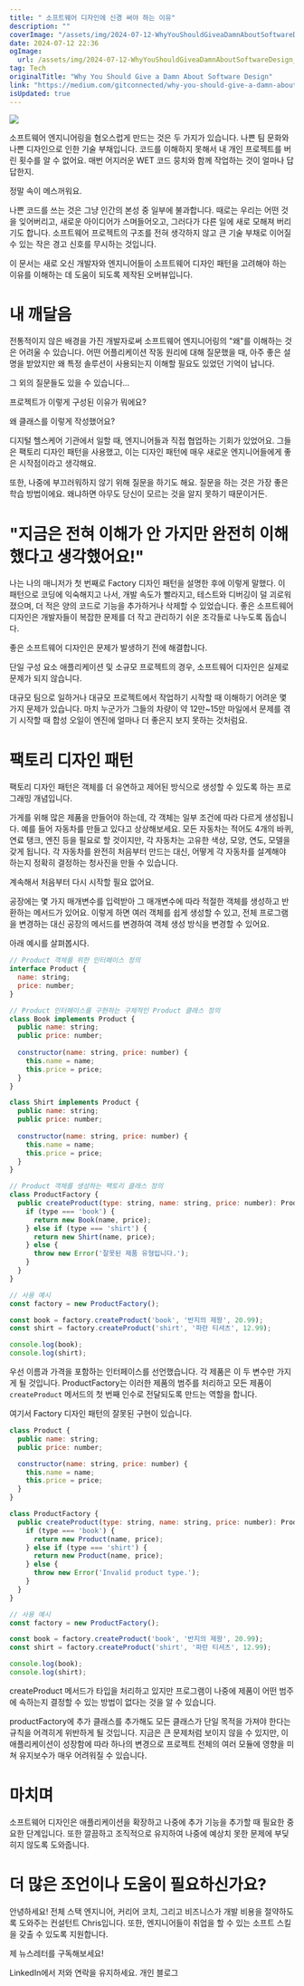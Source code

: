 ```yaml
---
title: " 소프트웨어 디자인에 신경 써야 하는 이유"
description: ""
coverImage: "/assets/img/2024-07-12-WhyYouShouldGiveaDamnAboutSoftwareDesign_0.png"
date: 2024-07-12 22:36
ogImage: 
  url: /assets/img/2024-07-12-WhyYouShouldGiveaDamnAboutSoftwareDesign_0.png
tag: Tech
originalTitle: "Why You Should Give a Damn About Software Design"
link: "https://medium.com/gitconnected/why-you-should-give-a-damn-about-software-design-2a6ddbf3c242"
isUpdated: true
---
```






<img src="/assets/img/2024-07-12-WhyYouShouldGiveaDamnAboutSoftwareDesign_0.png" />

소프트웨어 엔지니어링을 혐오스럽게 만드는 것은 두 가지가 있습니다. 나쁜 팀 문화와 나쁜 디자인으로 인한 기술 부채입니다. 코드를 이해하지 못해서 내 개인 프로젝트를 버린 횟수를 알 수 없어요. 매번 어지러운 WET 코드 뭉치와 함께 작업하는 것이 얼마나 답답한지.

정말 속이 메스꺼워요.

나쁜 코드를 쓰는 것은 그냥 인간의 본성 중 일부에 불과합니다. 때로는 우리는 어떤 것을 잊어버리고, 새로운 아이디어가 스며들어오고, 그러다가 다른 일에 새로 모해져 버리기도 합니다. 소프트웨어 프로젝트의 구조를 전혀 생각하지 않고 큰 기술 부채로 이어질 수 있는 작은 경고 신호를 무시하는 것입니다.


<div class="content-ad"></div>

이 문서는 새로 오신 개발자와 엔지니어들이 소프트웨어 디자인 패턴을 고려해야 하는 이유를 이해하는 데 도움이 되도록 제작된 오버뷰입니다.

# 내 깨달음

전통적이지 않은 배경을 가진 개발자로써 소프트웨어 엔지니어링의 "왜"를 이해하는 것은 어려울 수 있습니다. 어떤 어플리케이션 작동 원리에 대해 질문했을 때, 아주 좋은 설명을 받았지만 왜 특정 솔루션이 사용되는지 이해할 필요도 있었던 기억이 납니다.

그 외의 질문들도 있을 수 있습니다...

<div class="content-ad"></div>

프로젝트가 이렇게 구성된 이유가 뭐에요?

왜 클래스를 이렇게 작성했어요?

디지털 헬스케어 기관에서 일할 때, 엔지니어들과 직접 협업하는 기회가 있었어요. 그들은 팩토리 디자인 패턴을 사용했고, 이는 디자인 패턴에 매우 새로운 엔지니어들에게 좋은 시작점이라고 생각해요.

또한, 나중에 부끄러워하지 않기 위해 질문을 하기도 해요. 질문을 하는 것은 가장 좋은 학습 방법이에요. 왜냐하면 아무도 당신이 모르는 것을 알지 못하기 때문이거든.

<div class="content-ad"></div>

# "지금은 전혀 이해가 안 가지만 완전히 이해했다고 생각했어요!"

나는 나의 매니저가 첫 번째로 Factory 디자인 패턴을 설명한 후에 이렇게 말했다. 이 패턴으로 코딩에 익숙해지고 나서, 개발 속도가 빨라지고, 테스트와 디버깅이 덜 괴로워졌으며, 더 적은 양의 코드로 기능을 추가하거나 삭제할 수 있었습니다. 좋은 소프트웨어 디자인은 개발자들이 복잡한 문제를 더 작고 관리하기 쉬운 조각들로 나누도록 돕습니다.

좋은 소프트웨어 디자인은 문제가 발생하기 전에 해결합니다.

단일 구성 요소 애플리케이션 및 소규모 프로젝트의 경우, 소프트웨어 디자인은 실제로 문제가 되지 않습니다.

<div class="content-ad"></div>

대규모 팀으로 일하거나 대규모 프로젝트에서 작업하기 시작할 때 이해하기 어려운 몇 가지 문제가 있습니다. 마치 누군가가 그들의 차량이 약 12만~15만 마일에서 문제를 겪기 시작할 때 합성 오일이 엔진에 얼마나 더 좋은지 보지 못하는 것처럼요.

# 팩토리 디자인 패턴

팩토리 디자인 패턴은 객체를 더 유연하고 제어된 방식으로 생성할 수 있도록 하는 프로그래밍 개념입니다.

가게를 위해 많은 제품을 만들어야 하는데, 각 객체는 일부 조건에 따라 다르게 생성됩니다. 예를 들어 자동차를 만들고 있다고 상상해보세요. 모든 자동차는 적어도 4개의 바퀴, 연료 탱크, 엔진 등을 필요로 할 것이지만, 각 자동차는 고유한 색상, 모양, 연도, 모델을 갖게 됩니다. 각 자동차를 완전히 처음부터 만드는 대신, 어떻게 각 자동차를 설계해야 하는지 정확히 결정하는 청사진을 만들 수 있습니다.

<div class="content-ad"></div>

계속해서 처음부터 다시 시작할 필요 없어요.

공장에는 몇 가지 매개변수를 입력받아 그 매개변수에 따라 적절한 객체를 생성하고 반환하는 메서드가 있어요. 이렇게 하면 여러 객체를 쉽게 생성할 수 있고, 전체 프로그램을 변경하는 대신 공장의 메서드를 변경하여 객체 생성 방식을 변경할 수 있어요.

아래 예시를 살펴봅시다.

```js
// Product 객체를 위한 인터페이스 정의
interface Product {
  name: string;
  price: number;
}

// Product 인터페이스를 구현하는 구체적인 Product 클래스 정의
class Book implements Product {
  public name: string;
  public price: number;
  
  constructor(name: string, price: number) {
    this.name = name;
    this.price = price;
  }
}

class Shirt implements Product {
  public name: string;
  public price: number;
  
  constructor(name: string, price: number) {
    this.name = name;
    this.price = price;
  }
}

// Product 객체를 생성하는 팩토리 클래스 정의
class ProductFactory {
  public createProduct(type: string, name: string, price: number): Product {
    if (type === 'book') {
      return new Book(name, price);
    } else if (type === 'shirt') {
      return new Shirt(name, price);
    } else {
      throw new Error('잘못된 제품 유형입니다.');
    }
  }
}

// 사용 예시
const factory = new ProductFactory();

const book = factory.createProduct('book', '반지의 제왕', 20.99);
const shirt = factory.createProduct('shirt', '파란 티셔츠', 12.99);

console.log(book);
console.log(shirt);
```

<div class="content-ad"></div>

우선 이름과 가격을 포함하는 인터페이스를 선언했습니다. 각 제품은 이 두 변수만 가지게 될 것입니다. ProductFactory는 이러한 제품의 범주를 처리하고 모든 제품이 `createProduct` 메서드의 첫 번째 인수로 전달되도록 만드는 역할을 합니다.

여기서 Factory 디자인 패턴의 잘못된 구현이 있습니다.

```js
class Product {
  public name: string;
  public price: number;

  constructor(name: string, price: number) {
    this.name = name;
    this.price = price;
  }
}

class ProductFactory {
  public createProduct(type: string, name: string, price: number): Product {
    if (type === 'book') {
      return new Product(name, price);
    } else if (type === 'shirt') {
      return new Product(name, price);
    } else {
      throw new Error('Invalid product type.');
    }
  }
}

// 사용 예시
const factory = new ProductFactory();

const book = factory.createProduct('book', '반지의 제왕', 20.99);
const shirt = factory.createProduct('shirt', '파란 티셔츠', 12.99);

console.log(book);
console.log(shirt);
```

createProduct 메서드가 타입을 처리하고 있지만 프로그램이 나중에 제품이 어떤 범주에 속하는지 결정할 수 있는 방법이 없다는 것을 알 수 있습니다.

<div class="content-ad"></div>

productFactory에 추가 클래스를 추가해도 모든 클래스가 단일 목적을 가져야 한다는 규칙을 어격히게 위반하게 될 것입니다. 지금은 큰 문제처럼 보이지 않을 수 있지만, 이 애플리케이션이 성장함에 따라 하나의 변경으로 프로젝트 전체의 여러 모듈에 영향을 미쳐 유지보수가 매우 어려워질 수 있습니다.

# 마치며

소프트웨어 디자인은 애플리케이션을 확장하고 나중에 추가 기능을 추가할 때 필요한 중요한 단계입니다. 또한 깔끔하고 조직적으로 유지하여 나중에 예상치 못한 문제에 부딪히지 않도록 도와줍니다.

# 더 많은 조언이나 도움이 필요하신가요?

<div class="content-ad"></div>

안녕하세요! 전체 스택 엔지니어, 커리어 코치, 그리고 비즈니스가 개발 비용을 절약하도록 도와주는 컨설턴트 Chris입니다. 또한, 엔지니어들이 취업을 할 수 있는 소프트 스킬을 갖출 수 있도록 지원합니다.

제 뉴스레터를 구독해보세요!

LinkedIn에서 저와 연락을 유지하세요.
개인 블로그